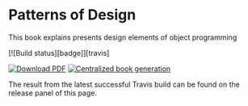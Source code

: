# Patterns of Design

This book explains presents design elements of object programming 

[![Build status][badge]][travis]

[![Download PDF](https://img.shields.io/badge/Download-PDF-9cf.svg)](https://github.com/SquareBracketAssociates/PatternsOfDesign/releases/download/latest/Pattern-wip.pdf)
[![Centralized book generation](https://github.com/SquareBracketAssociates/PatternsOfDesign/actions/workflows/main.yml/badge.svg)](https://github.com/SquareBracketAssociates/PatternsOfDesign/actions/workflows/main.yml)

The result from the latest successful Travis build can be found on the release panel of this page.
